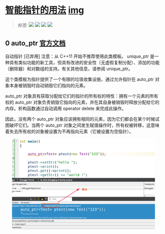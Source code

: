 # [智能指针的用法](./)  [img](./img)     

> ######  _标签:_   ![](https://img.shields.io/badge/技术类-yellowgreen.svg) ![](https://img.shields.io/badge/C++11/14-用户手册-blue.svg) [![](https://img.shields.io/badge/链接-C++用法详解-brightgreen.svg)](https://www.cnblogs.com/tenosdoit/p/3456704.html/) [![](https://img.shields.io/badge/链接-代码文件-orange.svg)](../02-code/)        
>

## 0 auto_ptr    [官方文档](http://www.cplusplus.com/reference/memory/auto_ptr/?kw=auto_ptr)   

自动指针 [已弃用]
注意：从 C++11 开始不推荐使用此类模板。 unique_ptr 是一种具有类似功能的新工具，但具有改进的安全性（无虚假复制分配）、添加的功能（删除器）和对数组的支持。有关其他信息，请参阅 unique_ptr。

这个类模板为指针提供了一个有限的垃圾收集设施，通过允许指针在 auto_ptr 对象本身被销毁时自动销毁它们指向的元素。

auto_ptr 对象具有获取分配给它们的指针的所有权的特性：拥有一个元素的所有权的 auto_ptr 对象负责销毁它指向的元素，并在其自身被销毁时释放分配给它的内存。析构函数通过自动调用 operator delete 来完成此操作。

因此，没有两个 auto_ptr 对象应该拥有相同的元素，因为它们都会在某个时候试图破坏它们。当两个 auto_ptr 对象之间发生赋值操作时，所有权被转移，这意味着失去所有权的对象被设置为不再指向元素（它被设置为空指针）。   
<center>
<img src="./img/02-1.png" alt="02-1" style="zoom:50%;" />  
</center>  
